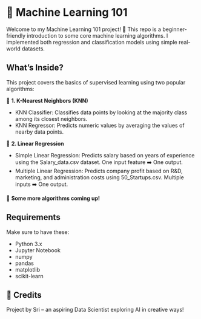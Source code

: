 # 🤖 Machine Learning 101
Welcome to my Machine Learning 101 project! 🎯 This repo is a beginner-friendly introduction to some core machine learning algorithms. I implemented both regression and classification models using simple real-world datasets.

## What’s Inside?
This project covers the basics of supervised learning using two popular algorithms:

📍 **1. K-Nearest Neighbors (KNN)**
- KNN Classifier: Classifies data points by looking at the majority class among its closest neighbors.
- KNN Regressor: Predicts numeric values by averaging the values of nearby data points.

📍 **2. Linear Regression**
- Simple Linear Regression: Predicts salary based on years of experience using the Salary_data.csv dataset. One input feature ➡️ One output.
- Multiple Linear Regression: Predicts company profit based on R&D, marketing, and administration costs using 50_Startups.csv. Multiple inputs ➡️ One output.

📍 **Some more algorithms coming up!**

## Requirements
Make sure to have these:
- Python 3.x  
- Jupyter Notebook  
- numpy  
- pandas  
- matplotlib  
- scikit-learn

## 🙌 Credits
Project by Sri – an aspiring Data Scientist exploring AI in creative ways!
